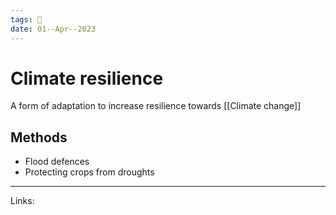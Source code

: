 ```yaml
---
tags: 🌱
date: 01--Apr--2023
---
```


# Climate resilience
A form of adaptation to increase resilience towards [[Climate change]]

## Methods
- Flood defences
- Protecting crops from droughts

---
Links: 